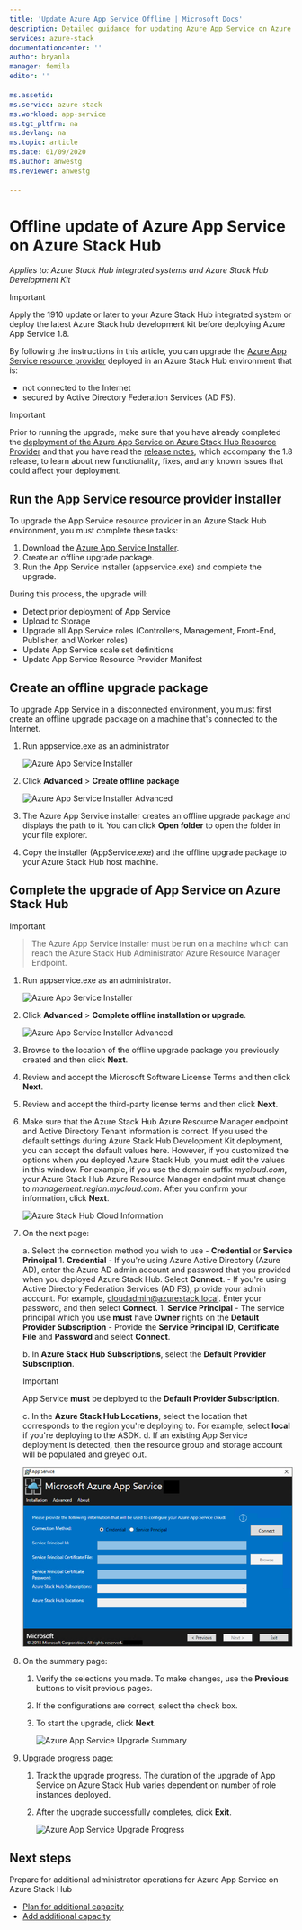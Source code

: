 ```yaml
---
title: 'Update Azure App Service Offline | Microsoft Docs'
description: Detailed guidance for updating Azure App Service on Azure Stack Hub offline
services: azure-stack
documentationcenter: ''
author: bryanla
manager: femila
editor: ''

ms.assetid:
ms.service: azure-stack
ms.workload: app-service
ms.tgt_pltfrm: na
ms.devlang: na
ms.topic: article
ms.date: 01/09/2020
ms.author: anwestg
ms.reviewer: anwestg

---
```

# Offline update of Azure App Service on Azure Stack Hub

*Applies to: Azure Stack Hub integrated systems and Azure Stack Hub Development Kit*

> [!IMPORTANT]
> Apply the 1910 update or later to your Azure Stack Hub integrated system or deploy the latest Azure Stack hub development kit before deploying Azure App Service 1.8.

By following the instructions in this article, you can upgrade the [Azure App Service resource provider](azure-stack-app-service-overview.md) deployed in an Azure Stack Hub environment that is:

* not connected to the Internet
* secured by Active Directory Federation Services (AD FS).

> [!IMPORTANT]
> Prior to running the upgrade, make sure that you have already completed the [deployment of the Azure App Service on Azure Stack Hub Resource Provider](azure-stack-app-service-deploy-offline.md) and that you have read the [release notes](azure-stack-app-service-release-notes-update-eight.md), which accompany the 1.8 release, to learn about new functionality, fixes, and any known issues that could affect your deployment.

## Run the App Service resource provider installer

To upgrade the App Service resource provider in an Azure Stack Hub environment, you must complete these tasks:

1. Download the [Azure App Service Installer](https://aka.ms/appsvcupdate8installer).
2. Create an offline upgrade package.
3. Run the App Service installer (appservice.exe) and complete the upgrade.

During this process, the upgrade will:

* Detect prior deployment of App Service
* Upload to Storage
* Upgrade all App Service roles (Controllers, Management, Front-End, Publisher, and Worker roles)
* Update App Service scale set definitions
* Update App Service Resource Provider Manifest

## Create an offline upgrade package

To upgrade App Service in a disconnected environment, you must first create an offline upgrade package on a machine that's connected to the Internet.

1. Run appservice.exe as an administrator

    ![Azure App Service Installer][1]

2. Click **Advanced** > **Create offline package**

    ![Azure App Service Installer Advanced][2]

3. The Azure App Service installer creates an offline upgrade package and displays the path to it.  You can click **Open folder** to open the folder in your file explorer.

4. Copy the installer (AppService.exe) and the offline upgrade package to your Azure Stack Hub host machine.

## Complete the upgrade of App Service on Azure Stack Hub

> [!IMPORTANT]

> The Azure App Service installer must be run on a machine which can reach the Azure Stack Hub Administrator Azure Resource Manager Endpoint.
>
>

1. Run appservice.exe as an administrator.

    ![Azure App Service Installer][1]

2. Click **Advanced** > **Complete offline installation or upgrade**.

    ![Azure App Service Installer Advanced][2]

3. Browse to the location of the offline upgrade package you previously created and then click **Next**.

4. Review and accept the Microsoft Software License Terms and then click **Next**.

5. Review and accept the third-party license terms and then click **Next**.

6. Make sure that the Azure Stack Hub Azure Resource Manager endpoint and Active Directory Tenant information is correct. If you used the default settings during Azure Stack Hub Development Kit deployment, you can accept the default values here. However, if you customized the options when you deployed Azure Stack Hub, you must edit the values in this window. For example, if you use the domain suffix *mycloud.com*, your Azure Stack Hub Azure Resource Manager endpoint must change to *management.region.mycloud.com*. After you confirm your information, click **Next**.

    ![Azure Stack Hub Cloud Information][3]

7. On the next page:

   a. Select the connection method you wish to use - **Credential** or **Service Principal**
        1. **Credential**
            - If you're using Azure Active Directory (Azure AD), enter the Azure AD admin account and password that you provided when you deployed Azure Stack Hub. Select **Connect**.
            - If you're using Active Directory Federation Services (AD FS), provide your admin account. For example, cloudadmin@azurestack.local. Enter your password, and then select **Connect**.
        1. **Service Principal**
            - The service principal which you use **must** have **Owner** rights on the **Default Provider Subscription**
            - Provide the **Service Principal ID**, **Certificate File** and **Password** and select **Connect**.

   b. In **Azure Stack Hub Subscriptions**, select the **Default Provider Subscription**.

     > [!IMPORTANT]
     > App Service **must** be deployed to the **Default Provider Subscription**.

   c. In the **Azure Stack Hub Locations**, select the location that corresponds to the region you're deploying to. For example, select **local** if you're deploying to the ASDK.
   d. If an existing App Service deployment is detected, then the resource group and storage account will be populated and greyed out.

      ![Azure App Service Installation Detected][4]
8. On the summary page:
   1. Verify the selections you made. To make changes, use the **Previous** buttons to visit previous pages.
   2. If the configurations are correct, select the check box.
   3. To start the upgrade, click **Next**.

       ![Azure App Service Upgrade Summary][5]

9. Upgrade progress page:
    1. Track the upgrade progress. The duration of the upgrade of App Service on Azure Stack Hub varies dependent on number of role instances deployed.
    2. After the upgrade successfully completes, click **Exit**.

        ![Azure App Service Upgrade Progress][6]

<!--Image references-->
[1]: ./media/azure-stack-app-service-update-offline/app-service-exe.png
[2]: ./media/azure-stack-app-service-update-offline/app-service-exe-advanced.png
[3]: ./media/azure-stack-app-service-update-offline/app-service-azure-resource-manager-endpoints.png
[4]: ./media/azure-stack-app-service-update-offline/app-service-installation-detected.png
[5]: ./media/azure-stack-app-service-update-offline/app-service-upgrade-summary.png
[6]: ./media/azure-stack-app-service-update-offline/app-service-upgrade-complete.png

## Next steps

Prepare for additional administrator operations for Azure App Service on Azure Stack Hub

* [Plan for additional capacity](azure-stack-app-service-capacity-planning.md)
* [Add additional capacity](azure-stack-app-service-add-worker-roles.md)
